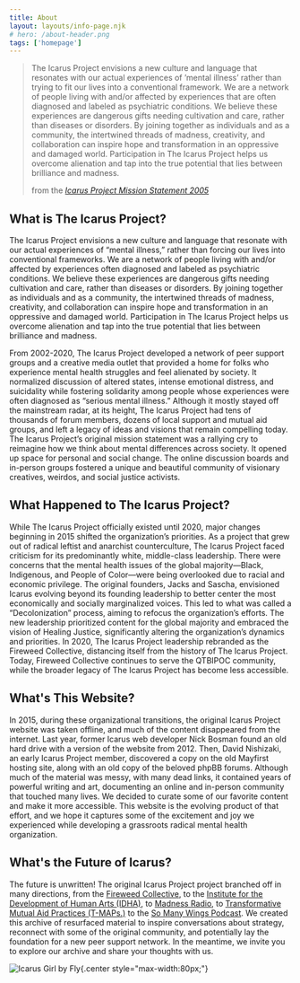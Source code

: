 ```yaml
---
title: About
layout: layouts/info-page.njk
# hero: /about-header.png
tags: ['homepage']
---
```


<div class="epigraph">

> The Icarus Project envisions a new culture and language that resonates with
> our actual experiences of ’mental illness’ rather than trying to fit our lives
> into a conventional framework. We are a network of people living with and/or
> affected by experiences that are often diagnosed and labeled as psychiatric
> conditions. We believe these experiences are dangerous gifts needing
> cultivation and care, rather than diseases or disorders. By joining together
> as individuals and as a community, the intertwined threads of madness,
> creativity, and collaboration can inspire hope and transformation in an
> oppressive and damaged world. Participation in The Icarus Project helps us
> overcome alienation and tap into the true potential that lies between
> brilliance and madness.
>
> <footer>from the <em><a href="/articles/mission-2005">Icarus Project Mission Statement 2005</a></em></footer>

</div>

<section>

## What is The Icarus Project?

The Icarus Project envisions a new culture and language that resonate with our actual experiences of “mental illness,” rather than forcing our lives into conventional frameworks. We are a network of people living with and/or affected by experiences often diagnosed and labeled as psychiatric conditions. We believe these experiences are dangerous gifts needing cultivation and care, rather than diseases or disorders. By joining together as individuals and as a community, the intertwined threads of madness, creativity, and collaboration can inspire hope and transformation in an oppressive and damaged world. Participation in The Icarus Project helps us overcome alienation and tap into the true potential that lies between brilliance and madness.

From 2002-2020, The Icarus Project developed a network of peer support groups and a creative media outlet that provided a home for folks who experience mental health struggles and feel alienated by society. It normalized discussion of altered states, intense emotional distress, and suicidality while fostering solidarity among people whose experiences were often diagnosed as “serious mental illness.” Although it mostly stayed off the mainstream radar, at its height, The Icarus Project had tens of thousands of forum members, dozens of local support and mutual aid groups, and left a legacy of ideas and visions that remain compelling today. The Icarus Project’s original mission statement was a rallying cry to reimagine how we think about mental differences across society. It opened up space for personal and social change. The online discussion boards and in-person groups fostered a unique and beautiful community of visionary creatives, weirdos, and social justice activists.


</section>

<section>

## What Happened to The Icarus Project?

While The Icarus Project officially existed until 2020, major changes beginning in 2015 shifted the organization’s priorities. As a project that grew out of radical leftist and anarchist counterculture, The Icarus Project faced criticism for its predominantly white, middle-class leadership. There were concerns that the mental health issues of the global majority—Black, Indigenous, and People of Color—were being overlooked due to racial and economic privilege. The original founders, Jacks and Sascha, envisioned Icarus evolving beyond its founding leadership to better center the most economically and socially marginalized voices. This led to what was called a “Decolonization” process, aiming to refocus the organization’s efforts.
The new leadership prioritized content for the global majority and embraced the vision of Healing Justice, significantly altering the organization’s dynamics and priorities. In 2020, The Icarus Project leadership rebranded as the Fireweed Collective, distancing itself from the history of The Icarus Project. Today, Fireweed Collective continues to serve the QTBIPOC community, while the broader legacy of The Icarus Project has become less accessible.


</section>

<section>

## What's This Website?

In 2015, during these organizational transitions, the original Icarus Project website was taken offline, and much of the content disappeared from the internet. Last year, former Icarus web developer Nick Bosman found an old hard drive with a version of the website from 2012. Then, David Nishizaki, an early Icarus Project member, discovered a copy on the old Mayfirst hosting site, along with an old copy of the beloved phpBB forums.
Although much of the material was messy, with many dead links, it contained years of powerful writing and art, documenting an online and in-person community that touched many lives. We decided to curate some of our favorite content and make it more accessible. This website is the evolving product of that effort, and we hope it captures some of the excitement and joy we experienced while developing a grassroots radical mental health organization.


</section>

<section>

## What's the Future of Icarus?

The future is unwritten\! The original Icarus Project project branched off in many directions, from the [Fireweed Collective](https://fireweedcollective.org/), to the [Institute for the Development of Human Arts (IDHA)](https://www.idha-nyc.org/), to [Madness Radio](https://www.madnessradio.net/), to [Transformative Mutual Aid Practices (T-MAPs.)](https://tmapscommunity.net/) to the [So Many Wings Podcast](https://www.somanywings.org/). We created this archive of resurfaced material to inspire conversations about strategy, reconnect with some of the original community, and potentially lay the foundation for a new peer support network. In the meantime, we invite you to explore our archive and share your thoughts with us.

</section>

![Icarus Girl by Fly](/icarus-girl.png){.center style="max-width:80px;"}

